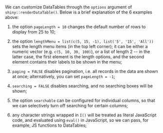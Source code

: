 We can customize DataTables through the `options` argument of
`shiny::renderDataTable()`. Below is a brief explanation of the 6 examples
above:

1. the option `pageLength = 10` changes the default number of rows to
  display from 25 to 10;

1. the option `lengthMenu = list(c(5, 15, -1), list('5', '15', 'All'))` sets
  the length menu items (in the top left corner); it can be either a numeric
  vector (e.g. `c(5, 10, 30, 100)`), or a list of length 2 -- in the latter
  case, the first element is the length options, and the second element
  contains their labels to be shown in the menu;

1. `paging = FALSE` disables pagination, i.e. all records in the data are
  shown at once; alternatively, you can set `pageLength = -1`;

1. `searching = FALSE` disables searching, and no searching boxes will be shown;

1. the option `searchable` can be configured for individual columns, so that
  we can selectively turn off searching for certain columns;

1. any character strings wrapped in `I()` will be treated as literal JavaScript
  code, and evaluated using `eval()` in JavaScript, so we can pass, for
  example, JS functions to DataTables;

